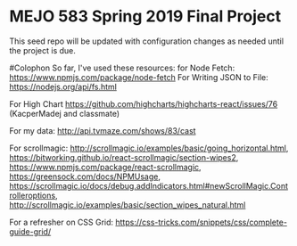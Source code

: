 # MEJO 583 Spring 2019 Final Project

This seed repo will be updated with configuration changes as needed until the project is due.


#Colophon 
So far, I've used these resources:
for Node Fetch: https://www.npmjs.com/package/node-fetch
For Writing JSON to File: https://nodejs.org/api/fs.html

For High Chart 
https://github.com/highcharts/highcharts-react/issues/76 (KacperMadej and classmate)

For my data:
http://api.tvmaze.com/shows/83/cast

For scrollmagic:
http://scrollmagic.io/examples/basic/going_horizontal.html, 
https://bitworking.github.io/react-scrollmagic/section-wipes2, 
https://www.npmjs.com/package/react-scrollmagic, 
https://greensock.com/docs/NPMUsage, 
https://scrollmagic.io/docs/debug.addIndicators.html#newScrollMagic.Controlleroptions, 
http://scrollmagic.io/examples/basic/section_wipes_natural.html

For a refresher on CSS Grid:
https://css-tricks.com/snippets/css/complete-guide-grid/